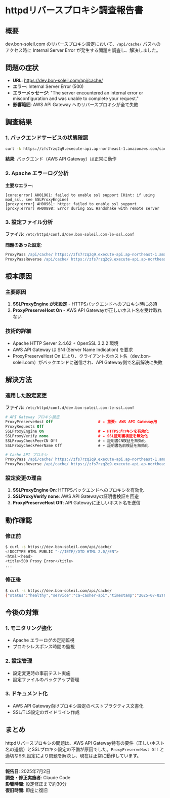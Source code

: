 # httpdリバースプロキシ調査報告書

## 概要
dev.bon-soleil.com のリバースプロキシ設定において、`/api/cache/` パスへのアクセス時に Internal Server Error が発生する問題を調査し、解決しました。

## 問題の症状
- **URL**: https://dev.bon-soleil.com/api/cache/
- **エラー**: Internal Server Error (500)
- **エラーメッセージ**: "The server encountered an internal error or misconfiguration and was unable to complete your request."
- **影響範囲**: AWS API Gateway へのリバースプロキシが全て失敗

## 調査結果

### 1. バックエンドサービスの状態確認
```bash
curl -k https://zfs7rzq2q9.execute-api.ap-northeast-1.amazonaws.com/cacheapi/
```
**結果**: バックエンド（AWS API Gateway）は正常に動作

### 2. Apache エラーログ分析
**主要なエラー**:
```
[core:error] AH01961: failed to enable ssl support [Hint: if using mod_ssl, see SSLProxyEngine]
[proxy:error] AH00961: https: failed to enable ssl support
[proxy:error] AH00898: Error during SSL Handshake with remote server
```

### 3. 設定ファイル分析
**ファイル**: `/etc/httpd/conf.d/dev.bon-soleil.com-le-ssl.conf`

**問題のあった設定**:
```apache
ProxyPass /api/cache/ https://zfs7rzq2q9.execute-api.ap-northeast-1.amazonaws.com/cacheapi/
ProxyPassReverse /api/cache/ https://zfs7rzq2q9.execute-api.ap-northeast-1.amazonaws.com/cacheapi/
```

## 根本原因

### 主要原因
1. **SSLProxyEngine が未設定** - HTTPSバックエンドへのプロキシ時に必須
2. **ProxyPreserveHost On** - AWS API Gatewayが正しいホスト名を受け取れない

### 技術的詳細
- Apache HTTP Server 2.4.62 + OpenSSL 3.2.2 環境
- AWS API Gateway は SNI (Server Name Indication) を要求
- ProxyPreserveHost On により、クライアントのホスト名（dev.bon-soleil.com）がバックエンドに送信され、API Gateway側で名前解決に失敗

## 解決方法

### 適用した設定変更
**ファイル**: `/etc/httpd/conf.d/dev.bon-soleil.com-le-ssl.conf`

```apache
# API Gateway プロキシ設定
ProxyPreserveHost Off                    # ← 重要: AWS API Gateway用
ProxyRequests Off
SSLProxyEngine On                        # ← HTTPSプロキシを有効化
SSLProxyVerify none                      # ← SSL証明書検証を無効化
SSLProxyCheckPeerCN Off                  # ← 証明書CN検証を無効化
SSLProxyCheckPeerName Off                # ← 証明書名前検証を無効化

# Cache API プロキシ
ProxyPass /api/cache/ https://zfs7rzq2q9.execute-api.ap-northeast-1.amazonaws.com/cacheapi/
ProxyPassReverse /api/cache/ https://zfs7rzq2q9.execute-api.ap-northeast-1.amazonaws.com/cacheapi/
```

### 設定変更の理由
1. **SSLProxyEngine On**: HTTPSバックエンドへのプロキシを有効化
2. **SSLProxyVerify none**: AWS API Gatewayの証明書検証を回避
3. **ProxyPreserveHost Off**: API Gatewayに正しいホスト名を送信

## 動作確認

### 修正前
```bash
$ curl -s https://dev.bon-soleil.com/api/cache/
<!DOCTYPE HTML PUBLIC "-//IETF//DTD HTML 2.0//EN">
<html><head>
<title>500 Proxy Error</title>
...
```

### 修正後
```bash
$ curl -s https://dev.bon-soleil.com/api/cache/
{"status":"healthy","service":"ca-casher-api","timestamp":"2025-07-02T03:27:55.860Z"}
```

## 今後の対策

### 1. モニタリング強化
- Apache エラーログの定期監視
- プロキシレスポンス時間の監視

### 2. 設定管理
- 設定変更時の事前テスト実施
- 設定ファイルのバックアップ管理

### 3. ドキュメント化
- AWS API Gateway向けプロキシ設定のベストプラクティス文書化
- SSL/TLS設定のガイドライン作成

## まとめ

httpdリバースプロキシの問題は、AWS API Gateway特有の要件（正しいホスト名の送信）とSSLプロキシ設定の不備が原因でした。`ProxyPreserveHost Off` と適切なSSL設定により問題を解決し、現在は正常に動作しています。

---
**報告日**: 2025年7月2日  
**調査・修正実施者**: Claude Code  
**影響時間**: 設定修正まで約30分  
**復旧時間**: 即座に復旧